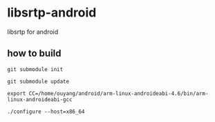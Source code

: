 # libsrtp-android
libsrtp for android

## how to build

    git submodule init

    git submodule update

    export CC=/home/ouyang/android/arm-linux-androideabi-4.6/bin/arm-linux-androideabi-gcc

    ./configure --host=x86_64
